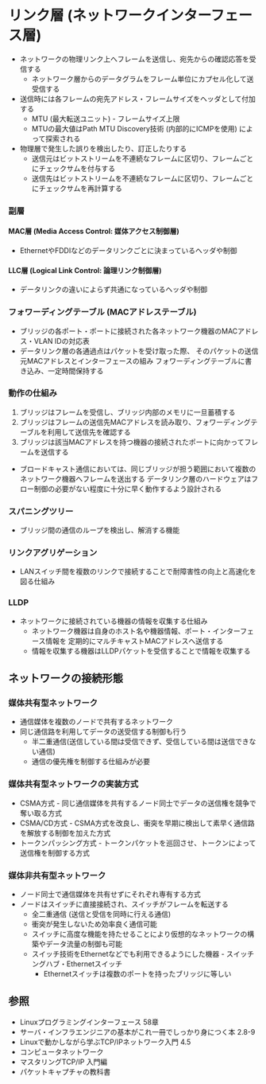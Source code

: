 # リンク層 (ネットワークインターフェース層)
- ネットワークの物理リンク上へフレームを送信し、宛先からの確認応答を受信する
  - ネットワーク層からのデータグラムをフレーム単位にカプセル化して送受信する
- 送信時には各フレームの宛先アドレス・フレームサイズをヘッダとして付加する
  - MTU (最大転送ユニット) - フレームサイズ上限
  - MTUの最大値はPath MTU Discovery技術 (内部的にICMPを使用) によって探索される
- 物理層で発生した誤りを検出したり、訂正したりする
  - 送信元はビットストリームを不連続なフレームに区切り、フレームごとにチェックサムを付与する
  - 送信先はビットストリームを不連続なフレームに区切り、フレームごとにチェックサムを再計算する

### 副層
#### MAC層 (Media Access Control: 媒体アクセス制御層)
- EthernetやFDDIなどのデータリンクごとに決まっているヘッダや制御

#### LLC層 (Logical Link Control: 論理リンク制御層)
- データリンクの違いによらず共通になっているヘッダや制御

### フォワーディングテーブル (MACアドレステーブル)
- ブリッジの各ポート・ポートに接続された各ネットワーク機器のMACアドレス・VLAN IDの対応表
- データリンク層の各通過点はパケットを受け取った際、
  そのパケットの送信元MACアドレスとインターフェースの組み
  フォワーディングテーブルに書き込み、一定時間保持する

### 動作の仕組み
1. ブリッジはフレームを受信し、ブリッジ内部のメモリに一旦蓄積する
2. ブリッジはフレームの送信先MACアドレスを読み取り、フォワーディングテーブルを利用して送信先を確認する
3. ブリッジは該当MACアドレスを持つ機器の接続されたポートに向かってフレームを送信する
- ブロードキャスト通信においては、同じブリッジが担う範囲において複数のネットワーク機器へフレームを送出する
  データリンク層のハードウェアはフロー制御の必要がない程度に十分に早く動作するよう設計される

### スパニングツリー
- ブリッジ間の通信のループを検出し、解消する機能

### リンクアグリゲーション
- LANスイッチ間を複数のリンクで接続することで耐障害性の向上と高速化を図る仕組み

### LLDP
- ネットワークに接続されている機器の情報を収集する仕組み
  - ネットワーク機器は自身のホスト名や機器情報、ポート・インターフェース情報を
    定期的にマルチキャストMACアドレスへ送信する
  - 情報を収集する機器はLLDPパケットを受信することで情報を収集する

## ネットワークの接続形態
### 媒体共有型ネットワーク
- 通信媒体を複数のノードで共有するネットワーク
- 同じ通信路を利用してデータの送受信する制御も行う
  - 半二重通信(送信している間は受信できず、受信している間は送信できない通信)
  - 通信の優先権を制御する仕組みが必要

### 媒体共有型ネットワークの実装方式
- CSMA方式 - 同じ通信媒体を共有するノード同士でデータの送信権を競争で奪い取る方式
- CSMA/CD方式 - CSMA方式を改良し、衝突を早期に検出して素早く通信路を解放する制御を加えた方式
- トークンパッシング方式 - トークンパケットを巡回させ、トークンによって送信権を制御する方式

### 媒体非共有型ネットワーク
- ノード同士で通信媒体を共有せずにそれぞれ専有する方式
- ノードはスイッチに直接接続され、スイッチがフレームを転送する
  - 全二重通信 (送信と受信を同時に行える通信)
  - 衝突が発生しないため効率良く通信可能
  - スイッチに高度な機能を持たせることにより仮想的なネットワークの構築やデータ流量の制御も可能
  - スイッチ技術をEthernetなどでも利用できるようにした機器 - スイッチングハブ・Ethernetスイッチ
    - Ethernetスイッチは複数のポートを持ったブリッジに等しい

## 参照
- Linuxプログラミングインターフェース 58章
- サーバ・インフラエンジニアの基本がこれ一冊でしっかり身につく本 2.8-9
- Linuxで動かしながら学ぶTCP/IPネットワーク入門 4.5
- コンピュータネットワーク
- マスタリングTCP/IP 入門編
- パケットキャプチャの教科書
